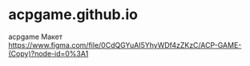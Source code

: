 # acpgame.github.io
acpgame
Макет
https://www.figma.com/file/0CdQGYuAI5YhyWDf4zZKzC/ACP-GAME-(Copy)?node-id=0%3A1

